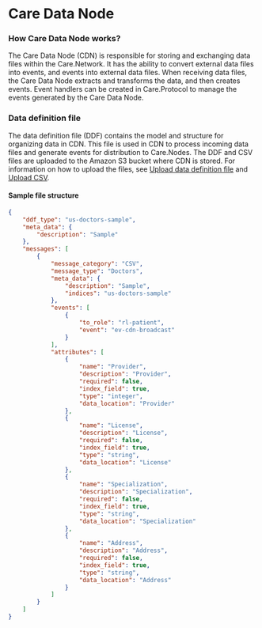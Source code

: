 # Care Data Node

### How Care Data Node works?

The Care Data Node (CDN) is responsible for storing and exchanging data files within the Care.Network. It has the ability to convert external data files into events, and events into external data files. When receiving data files, the Care Data Node extracts and transforms the data, and then creates events. Event handlers can be created in Care.Protocol to manage the events generated by the Care Data Node.

### Data definition file

The data definition file (DDF) contains the model and structure for organizing data in CDN. This file is used in CDN to process incoming data files and generate events for distribution to Care.Nodes. The DDF and CSV files are uploaded to the Amazon S3 bucket where CDN is stored. For information on how to upload the files, see [Upload data definition file](../publishing-the-network.md#upload-data-definition-file-ddf) and [Upload CSV](../publishing-the-network.md#upload-csv).&#x20;

#### Sample file structure

```json
{
    "ddf_type": "us-doctors-sample",
    "meta_data": {
        "description": "Sample"
    },
    "messages": [
        {
            "message_category": "CSV",
            "message_type": "Doctors",
            "meta_data": {
                "description": "Sample",
                "indices": "us-doctors-sample"
            },
            "events": [
                {
                    "to_role": "rl-patient",
                    "event": "ev-cdn-broadcast"
                }
            ],
            "attributes": [
                {
                    "name": "Provider",
                    "description": "Provider",
                    "required": false,
                    "index_field": true,
                    "type": "integer",
                    "data_location": "Provider"
                },
                {
                    "name": "License",
                    "description": "License",
                    "required": false,
                    "index_field": true,
                    "type": "string",
                    "data_location": "License"
                },
                {
                    "name": "Specialization",
                    "description": "Specialization",
                    "required": false,
                    "index_field": true,
                    "type": "string",
                    "data_location": "Specialization"
                },
                {
                    "name": "Address",
                    "description": "Address",
                    "required": false,
                    "index_field": true,
                    "type": "string",
                    "data_location": "Address"
                }
            ]
        }
    ]
}
```

